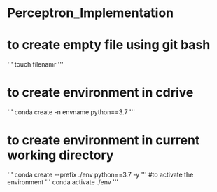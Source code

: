 # Perceptron_Implementation
# to create empty file using git bash
'''
touch filenamr
'''
# to create environment in cdrive
'''
conda create -n envname python==3.7
'''
# to create environment in current working directory
'''
conda create --prefix ./env python==3.7 -y
'''
#to activate the environment
'''
conda activate ./env
'''
